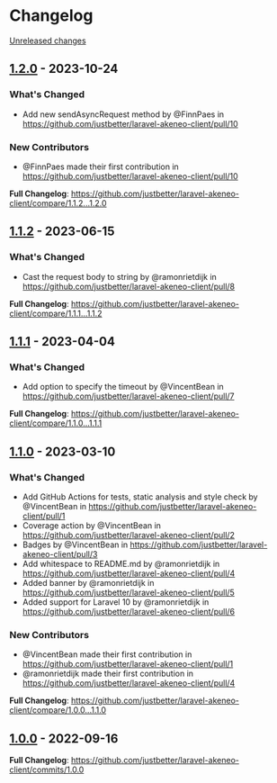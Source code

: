# Changelog 

[Unreleased changes](https://github.com/justbetter/laravel-akeneo-client/compare/1.2.0...main)
## [1.2.0](https://github.com/justbetter/laravel-akeneo-client/releases/tag/1.2.0) - 2023-10-24

### What's Changed
* Add new sendAsyncRequest method by @FinnPaes in https://github.com/justbetter/laravel-akeneo-client/pull/10

### New Contributors
* @FinnPaes made their first contribution in https://github.com/justbetter/laravel-akeneo-client/pull/10

**Full Changelog**: https://github.com/justbetter/laravel-akeneo-client/compare/1.1.2...1.2.0

## [1.1.2](https://github.com/justbetter/laravel-akeneo-client/releases/tag/1.1.2) - 2023-06-15

### What's Changed
* Cast the request body to string by @ramonrietdijk in https://github.com/justbetter/laravel-akeneo-client/pull/8


**Full Changelog**: https://github.com/justbetter/laravel-akeneo-client/compare/1.1.1...1.1.2

## [1.1.1](https://github.com/justbetter/laravel-akeneo-client/releases/tag/1.1.1) - 2023-04-04

### What's Changed
* Add option to specify the timeout by @VincentBean in https://github.com/justbetter/laravel-akeneo-client/pull/7


**Full Changelog**: https://github.com/justbetter/laravel-akeneo-client/compare/1.1.0...1.1.1

## [1.1.0](https://github.com/justbetter/laravel-akeneo-client/releases/tag/1.1.0) - 2023-03-10

### What's Changed
* Add GitHub Actions for tests, static analysis and style check by @VincentBean in https://github.com/justbetter/laravel-akeneo-client/pull/1
* Coverage action by @VincentBean in https://github.com/justbetter/laravel-akeneo-client/pull/2
* Badges by @VincentBean in https://github.com/justbetter/laravel-akeneo-client/pull/3
* Add whitespace to README.md by @ramonrietdijk in https://github.com/justbetter/laravel-akeneo-client/pull/4
* Added banner by @ramonrietdijk in https://github.com/justbetter/laravel-akeneo-client/pull/5
* Added support for Laravel 10 by @ramonrietdijk in https://github.com/justbetter/laravel-akeneo-client/pull/6

### New Contributors
* @VincentBean made their first contribution in https://github.com/justbetter/laravel-akeneo-client/pull/1
* @ramonrietdijk made their first contribution in https://github.com/justbetter/laravel-akeneo-client/pull/4

**Full Changelog**: https://github.com/justbetter/laravel-akeneo-client/compare/1.0.0...1.1.0

## [1.0.0](https://github.com/justbetter/laravel-akeneo-client/releases/tag/1.0.0) - 2022-09-16

**Full Changelog**: https://github.com/justbetter/laravel-akeneo-client/commits/1.0.0

